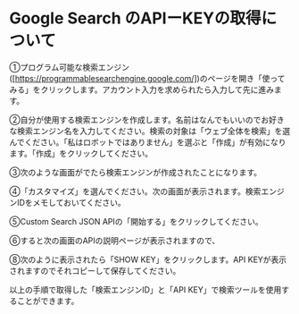 # Google Search のAPIーKEYの取得について

①プログラム可能な検索エンジン([https://programmablesearchengine.google.com/])のページを開き「使ってみる」をクリックします。アカウント入力を求められたら入力して先に進みます。



②自分が使用する検索エンジンを作成します。名前はなんでもいいのでお好きな検索エンジン名を入力してください。検索の対象は「ウェブ全体を検索」を選んでください。「私はロボットではありません」を選ぶと「作成」が有効になります。「作成」をクリックしてください。


③次のような画面がでたら検索エンジンが作成されたことになります。


④「カスタマイズ」を選んでください。次の画面が表示されます。検索エンジンIDをメモしておいてください。


⑤Custom Search JSON APIの「開始する」をクリックしてください。


⑥すると次の画面のAPIの説明ページが表示されますので、


⑧次のように表示されたら「SHOW KEY」をクリックします。API KEYが表示されますのでそれコピーして保存してください。


以上の手順で取得した「検索エンジンID」と「API KEY」で検索ツールを使用することができます。
